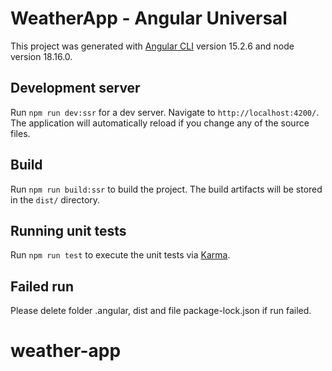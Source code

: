 # WeatherApp - Angular Universal

This project was generated with [Angular CLI](https://github.com/angular/angular-cli) version 15.2.6 and node version 18.16.0.

## Development server

Run `npm run dev:ssr` for a dev server. Navigate to `http://localhost:4200/`. The application will automatically reload if you change any of the source files.

## Build

Run `npm run build:ssr` to build the project. The build artifacts will be stored in the `dist/` directory.

## Running unit tests

Run `npm run test` to execute the unit tests via [Karma](https://karma-runner.github.io).

## Failed run

Please delete folder .angular, dist and file package-lock.json if run failed.
# weather-app
